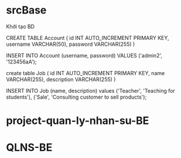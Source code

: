 # srcBase

Khởi tạo BD

CREATE TABLE Account (
    id INT AUTO_INCREMENT PRIMARY KEY,
    username VARCHAR(50),
    password VARCHAR(255)
)

INSERT INTO Account (username, password)
VALUES ('admin2', '123456aA');

create  table Job (
    id INT AUTO_INCREMENT PRIMARY KEY,
    name VARCHAR(255),
    description VARCHAR(255)
)

INSERT INTO Job (name, description)
values 
('Teacher', 'Teaching for students'),
('Sale', 'Consulting customer to sell products');
# project-quan-ly-nhan-su-BE
# QLNS-BE
